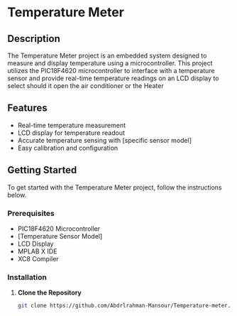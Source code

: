 # Temperature Meter

## Description
The Temperature Meter project is an embedded system designed to measure and display temperature using a microcontroller. This project utilizes the PIC18F4620 microcontroller to interface with a temperature sensor and provide real-time temperature readings on an LCD display to select should it open the air conditioner or the Heater

## Features
- Real-time temperature measurement
- LCD display for temperature readout
- Accurate temperature sensing with [specific sensor model]
- Easy calibration and configuration

## Getting Started

To get started with the Temperature Meter project, follow the instructions below.

### Prerequisites
- PIC18F4620 Microcontroller
- [Temperature Sensor Model]
- LCD Display
- MPLAB X IDE
- XC8 Compiler

### Installation
1. **Clone the Repository**
   ```bash
   git clone https://github.com/Abdrlrahman-Mansour/Temperature-meter.git
